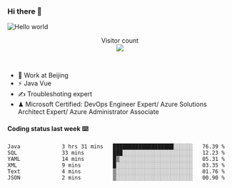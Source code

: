 ### Hi there 👋

<img src="https://raw.githubusercontent.com/sagar-viradiya/sagar-viradiya/master/resources/banner.png" alt="Hello world">
<p align="center"> 
  Visitor count<br/>
  <img src="https://profile-counter.glitch.me/youszoe/count.svg" />
</p>
<br/>

- 🍻 Work at Beijing 
- ⚡ Java Vue
- ✍️ Troubleshoting expert
- ♟  Microsoft Certified: DevOps Engineer Expert/ Azure Solutions Architect Expert/ Azure Administrator Associate

#### Coding status last week ⌨️

<!--START_SECTION:waka-->

```text
Java             3 hrs 31 mins   ███████████████████░░░░░░   76.39 %
SQL              33 mins         ███░░░░░░░░░░░░░░░░░░░░░░   12.23 %
YAML             14 mins         █▒░░░░░░░░░░░░░░░░░░░░░░░   05.31 %
XML              9 mins          █░░░░░░░░░░░░░░░░░░░░░░░░   03.35 %
Text             4 mins          ▒░░░░░░░░░░░░░░░░░░░░░░░░   01.76 %
JSON             2 mins          ▒░░░░░░░░░░░░░░░░░░░░░░░░   00.90 %
```

<!--END_SECTION:waka-->

<br/>
<center><img src="http://ghchart.rshah.org/409ba5/yousazoe" alt="" /></center>


